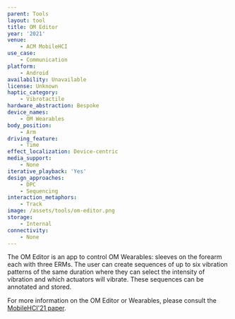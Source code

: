 ```yaml
---
parent: Tools
layout: tool
title: OM Editor
year: '2021'
venue:
    - ACM MobileHCI
use_case:
    - Communication
platform:
    - Android
availability: Unavailable
license: Unknown
haptic_category:
    - Vibrotactile
hardware_abstraction: Bespoke
device_names:
    - OM Wearables
body_position:
    - Arm
driving_feature:
    - Time
effect_localization: Device-centric
media_support:
    - None
iterative_playback: 'Yes'
design_approaches:
    - DPC
    - Sequencing
interaction_metaphors:
    - Track
image: /assets/tools/om-editor.png
storage:
    - Internal
connectivity:
    - None
---
```

The OM Editor is an app to control OM Wearables: sleeves on the forearm each with three ERMs.
The user can create sequences of up to six vibration patterns of the same duration where they can select the intensity of vibration and which actuators will vibrate.
These sequences can be annotated and stored.

For more information on the OM Editor or Wearables, please consult the [MobileHCI'21 paper](https://doi.org/10.1145/3447526.3472028).
